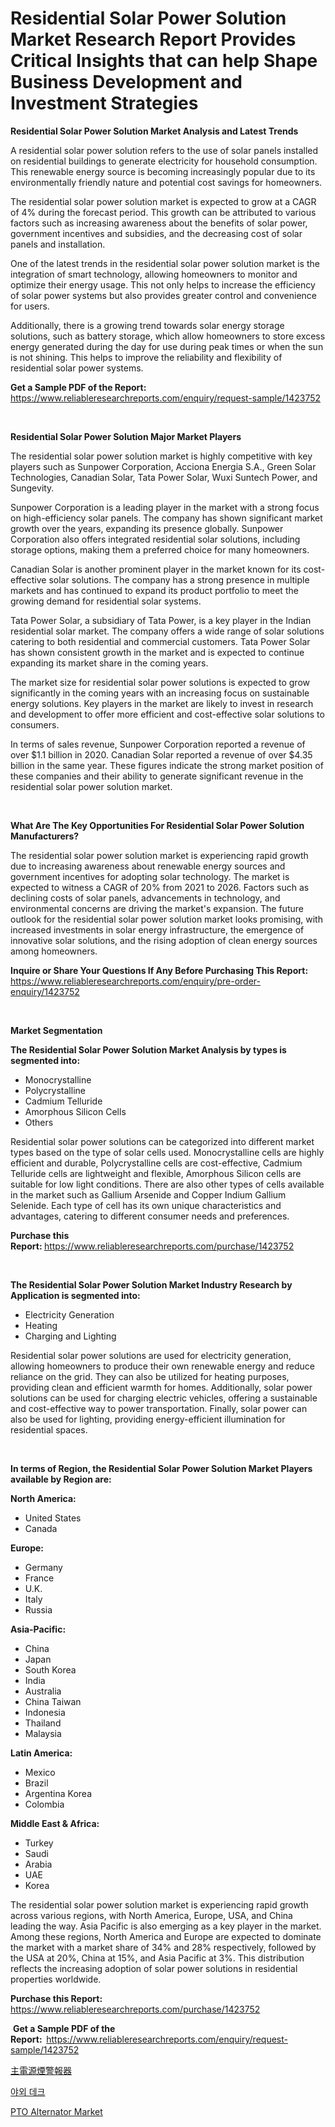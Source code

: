 <p><h1>Residential Solar Power Solution Market Research Report Provides Critical Insights that can help Shape Business Development and Investment Strategies</h1></p><p><strong>Residential Solar Power Solution Market Analysis and Latest Trends</strong></p>
<p><p>A residential solar power solution refers to the use of solar panels installed on residential buildings to generate electricity for household consumption. This renewable energy source is becoming increasingly popular due to its environmentally friendly nature and potential cost savings for homeowners.</p><p>The residential solar power solution market is expected to grow at a CAGR of 4% during the forecast period. This growth can be attributed to various factors such as increasing awareness about the benefits of solar power, government incentives and subsidies, and the decreasing cost of solar panels and installation.</p><p>One of the latest trends in the residential solar power solution market is the integration of smart technology, allowing homeowners to monitor and optimize their energy usage. This not only helps to increase the efficiency of solar power systems but also provides greater control and convenience for users.</p><p>Additionally, there is a growing trend towards solar energy storage solutions, such as battery storage, which allow homeowners to store excess energy generated during the day for use during peak times or when the sun is not shining. This helps to improve the reliability and flexibility of residential solar power systems.</p></p>
<p><strong>Get a Sample PDF of the Report:&nbsp;</strong> <a href="https://www.reliableresearchreports.com/enquiry/request-sample/1423752">https://www.reliableresearchreports.com/enquiry/request-sample/1423752</a></p>
<p>&nbsp;</p>
<p><strong>Residential Solar Power Solution Major Market Players</strong></p>
<p><p>The residential solar power solution market is highly competitive with key players such as Sunpower Corporation, Acciona Energia S.A., Green Solar Technologies, Canadian Solar, Tata Power Solar, Wuxi Suntech Power, and Sungevity. </p><p>Sunpower Corporation is a leading player in the market with a strong focus on high-efficiency solar panels. The company has shown significant market growth over the years, expanding its presence globally. Sunpower Corporation also offers integrated residential solar solutions, including storage options, making them a preferred choice for many homeowners. </p><p>Canadian Solar is another prominent player in the market known for its cost-effective solar solutions. The company has a strong presence in multiple markets and has continued to expand its product portfolio to meet the growing demand for residential solar systems. </p><p>Tata Power Solar, a subsidiary of Tata Power, is a key player in the Indian residential solar market. The company offers a wide range of solar solutions catering to both residential and commercial customers. Tata Power Solar has shown consistent growth in the market and is expected to continue expanding its market share in the coming years. </p><p>The market size for residential solar power solutions is expected to grow significantly in the coming years with an increasing focus on sustainable energy solutions. Key players in the market are likely to invest in research and development to offer more efficient and cost-effective solar solutions to consumers.</p><p>In terms of sales revenue, Sunpower Corporation reported a revenue of over $1.1 billion in 2020. Canadian Solar reported a revenue of over $4.35 billion in the same year. These figures indicate the strong market position of these companies and their ability to generate significant revenue in the residential solar power solution market.</p></p>
<p>&nbsp;</p>
<p><strong>What Are The Key Opportunities For Residential Solar Power Solution Manufacturers?</strong></p>
<p><p>The residential solar power solution market is experiencing rapid growth due to increasing awareness about renewable energy sources and government incentives for adopting solar technology. The market is expected to witness a CAGR of 20% from 2021 to 2026. Factors such as declining costs of solar panels, advancements in technology, and environmental concerns are driving the market's expansion. The future outlook for the residential solar power solution market looks promising, with increased investments in solar energy infrastructure, the emergence of innovative solar solutions, and the rising adoption of clean energy sources among homeowners.</p></p>
<p><strong>Inquire or Share Your Questions If Any Before Purchasing This Report:</strong> <a href="https://www.reliableresearchreports.com/enquiry/pre-order-enquiry/1423752">https://www.reliableresearchreports.com/enquiry/pre-order-enquiry/1423752</a></p>
<p>&nbsp;</p>
<p><strong>Market Segmentation</strong></p>
<p><strong>The Residential Solar Power Solution Market Analysis by types is segmented into:</strong></p>
<p><ul><li>Monocrystalline</li><li>Polycrystalline</li><li>Cadmium Telluride</li><li>Amorphous Silicon Cells</li><li>Others</li></ul></p>
<p><p>Residential solar power solutions can be categorized into different market types based on the type of solar cells used. Monocrystalline cells are highly efficient and durable, Polycrystalline cells are cost-effective, Cadmium Telluride cells are lightweight and flexible, Amorphous Silicon cells are suitable for low light conditions. There are also other types of cells available in the market such as Gallium Arsenide and Copper Indium Gallium Selenide. Each type of cell has its own unique characteristics and advantages, catering to different consumer needs and preferences.</p></p>
<p><strong>Purchase this Report:&nbsp;</strong><a href="https://www.reliableresearchreports.com/purchase/1423752">https://www.reliableresearchreports.com/purchase/1423752</a></p>
<p>&nbsp;</p>
<p><strong>The Residential Solar Power Solution Market Industry Research by Application is segmented into:</strong></p>
<p><ul><li>Electricity Generation</li><li>Heating</li><li>Charging and Lighting</li></ul></p>
<p><p>Residential solar power solutions are used for electricity generation, allowing homeowners to produce their own renewable energy and reduce reliance on the grid. They can also be utilized for heating purposes, providing clean and efficient warmth for homes. Additionally, solar power solutions can be used for charging electric vehicles, offering a sustainable and cost-effective way to power transportation. Finally, solar power can also be used for lighting, providing energy-efficient illumination for residential spaces.</p></p>
<p>&nbsp;</p>
<p><strong>In terms of Region, the Residential Solar Power Solution Market Players available by Region are:</strong></p>
<p>
    <p> <strong> North America: </strong>
        <ul>
            <li>United States</li>
            <li>Canada</li>
        </ul>
        </p> 
    <p> <strong> Europe: </strong>
        <ul>
            <li>Germany</li>
            <li>France</li>
            <li>U.K.</li>
            <li>Italy</li>
            <li>Russia</li>
        </ul>
        </p> 
    <p> <strong> Asia-Pacific: </strong>
        <ul>
            <li>China</li>
            <li>Japan</li>
            <li>South Korea</li>
            <li>India</li>
            <li>Australia</li>
            <li>China Taiwan</li>
            <li>Indonesia</li>
            <li>Thailand</li>
            <li>Malaysia</li>
        </ul>
        </p> 
    <p> <strong> Latin America: </strong>
        <ul>
            <li>Mexico</li>
            <li>Brazil</li>
            <li>Argentina Korea</li>
            <li>Colombia</li>
        </ul>
        </p> 
    <p> <strong> Middle East & Africa: </strong>
        <ul>
            <li>Turkey</li>
            <li>Saudi</li>
            <li>Arabia</li>
            <li>UAE</li>
            <li>Korea</li>
        </ul>
    </p>
    </p>
<p><p>The residential solar power solution market is experiencing rapid growth across various regions, with North America, Europe, USA, and China leading the way. Asia Pacific is also emerging as a key player in the market. Among these regions, North America and Europe are expected to dominate the market with a market share of 34% and 28% respectively, followed by the USA at 20%, China at 15%, and Asia Pacific at 3%. This distribution reflects the increasing adoption of solar power solutions in residential properties worldwide.</p></p>
<p><strong>Purchase this Report: </strong><a href="https://www.reliableresearchreports.com/purchase/1423752">https://www.reliableresearchreports.com/purchase/1423752</a></p>
<p>&nbsp;<strong>Get a Sample PDF of the Report:&nbsp;&nbsp;</strong><a href="https://www.reliableresearchreports.com/enquiry/request-sample/1423752">https://www.reliableresearchreports.com/enquiry/request-sample/1423752</a></p>
<p><strong></strong></p>
<p><p><a href="https://github.com/ksxzwxabcuynh011/Market-Research-Report-List-1/blob/main/356385516469.md">主電源煙警報器</a></p><p><a href="https://github.com/xvz497517413/Market-Research-Report-List-1/blob/main/415344315397.md">야외 데크</a></p><p><a href="https://github.com/BryceTownsendr/Market-Research-Report-List-4/blob/main/pto-alternator-market.md">PTO Alternator Market</a></p></p>